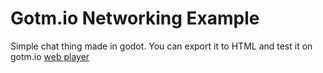 # Gotm.io Networking Example
Simple chat thing made in godot. You can export it to HTML and test it on gotm.io [web player](https://gotm.io/web-player)
